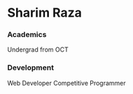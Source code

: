 # Sharim Raza

### Academics

Undergrad from OCT

### Development

Web Developer
Competitive Programmer